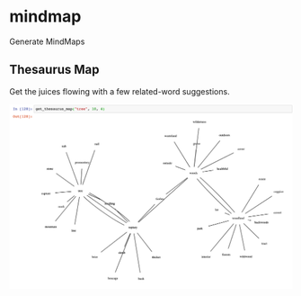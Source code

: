 # mindmap
Generate MindMaps

## Thesaurus Map
Get the juices flowing with a few related-word suggestions.

![alt text](https://raw.githubusercontent.com/drakeley/mindmap/master/output/tree_thesaurus.png)
